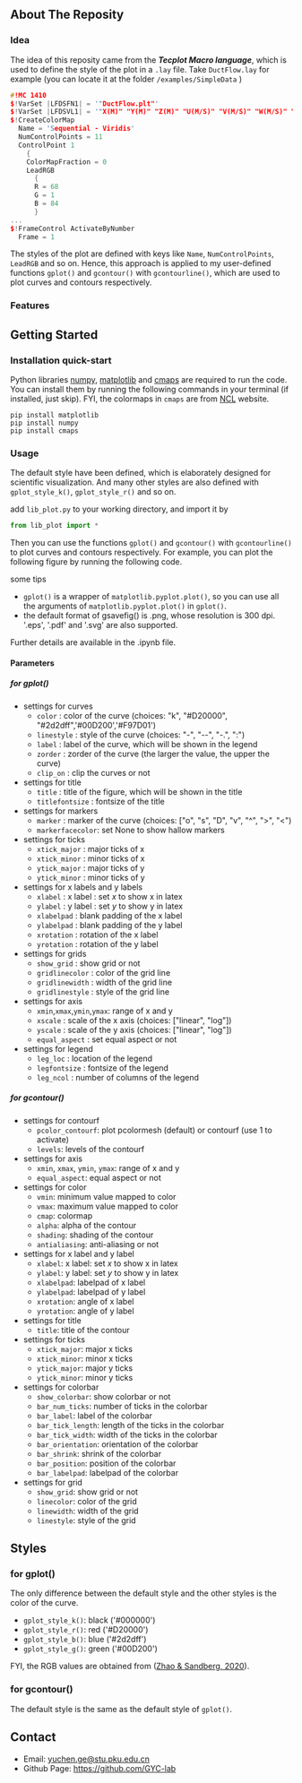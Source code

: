 
## About The Reposity

### Idea 

The idea of this reposity came from the ***Tecplot Macro language***, which is used to 
define the style of the plot in a `.lay` file. Take `DuctFlow.lay` for example (you can locate it at the folder `/examples/SimpleData` )

```C++
#!MC 1410
$!VarSet |LFDSFN1| = '"DuctFlow.plt"'
$!VarSet |LFDSVL1| = '"X(M)" "Y(M)" "Z(M)" "U(M/S)" "V(M/S)" "W(M/S)" "P(N/m2)" "T(K)"'
$!CreateColorMap 
  Name = 'Sequential - Viridis'
  NumControlPoints = 11
  ControlPoint 1
    {
    ColorMapFraction = 0
    LeadRGB
      {
      R = 68
      G = 1
      B = 84
      }
...    
$!FrameControl ActivateByNumber
  Frame = 1
```
The styles of the plot are defined with keys like `Name`, `NumControlPoints`, `LeadRGB` and so on. 
Hence, this approach is applied to my user-defined functions
`gplot()` and `gcontour()` with `gcontourline()`, which are used to plot curves and contours respectively. 

### Features 



## Getting Started

### Installation quick-start

Python libraries [numpy](https://numpy.org/), [matplotlib](https://matplotlib.org/) 
and [cmaps](https://github.com/hhuangwx/cmaps) are required to run the code. You can install them by running the following commands in your terminal (if installed, just skip).
FYI, the colormaps in `cmaps` are from [NCL](https://www.ncl.ucar.edu/Document/Graphics/color_table_gallery.shtml) website.
```
pip install matplotlib
pip install numpy
pip install cmaps
```

### Usage

The default style have been defined, which is elaborately designed for scientific visualization. And many other styles are also defined with 
`gplot_style_k()`, `gplot_style_r()` and so on.

add `lib_plot.py` to your working directory, and import it by
```python
from lib_plot import *
```

Then you can use the functions `gplot()` and `gcontour()` with `gcontourline()` to plot curves and contours respectively. For example, you can plot the following figure by running the following code.


some tips

- `gplot()` is a wrapper of `matplotlib.pyplot.plot()`, so you can use all the arguments of `matplotlib.pyplot.plot()` in `gplot()`.
- the default format of gsavefig() is .png, whose resolution is 300 dpi. '.eps', '.pdf' and '.svg' are also supported.


Further details are available in the .ipynb file.

#### Parameters

##### for gplot()

  - settings for curves
      - `color`          : color of the curve (choices: "k", "#D20000", "#2d2dff",'#00D200','#F97D01')
      - `linestyle`      : style of the curve (choices: "-", "--", "-.", ":")
      - `label`          : label of the curve, which will be shown in the legend
      - `zorder`         : zorder of the curve (the larger the value, the upper the curve)
      - `clip_on`        : clip the curves or not
  - settings for title
      - `title`          : title of the figure, which will be shown in the title
      - `titlefontsize`  : fontsize of the title
  - settings for markers
      - `marker`         : marker of the curve (choices: ["o", "s", "D", "v", "^", ">", "<")
      - `markerfacecolor`: set None to show hallow markers
  - settings for ticks
      - `xtick_major`    : major ticks of x
      - `xtick_minor`    : minor ticks of x
      - `ytick_major`    : major ticks of y
      - `ytick_minor`    : minor ticks of y
  - settings for x labels and y labels
      - `xlabel`         : x label          : set $x$ to show x in latex
      - `ylabel`         : y label          : set $y$ to show y in latex
      - `xlabelpad`      : blank padding of the x label
      - `ylabelpad`      : blank padding of the y label
      - `xrotation`      : rotation of the x label
      - `yrotation`      : rotation of the y label
  - settings for grids
      - `show_grid`      : show grid or not
      - `gridlinecolor`  : color of the grid line
      - `gridlinewidth`  : width of the grid line
      - `gridlinestyle`  : style of the grid line
  - settings for axis
      - `xmin`,`xmax`,`ymin`,`ymax`: range of x and y
      - `xscale`         : scale of the x axis (choices: ["linear", "log"])
      - `yscale`         : scale of the y axis (choices: ["linear", "log"])
      - `equal_aspect`   : set equal aspect or not
  - settings for legend
      - `leg_loc`        : location of the legend
      - `legfontsize`    : fontsize of the legend
      - `leg_ncol`       : number of columns of the legend

##### for gcontour()

- settings for contourf
    - `pcolor_contourf`: plot pcolormesh (default) or contourf (use 1 to activate)
    - `levels`: levels of the contourf
- settings for axis
    - `xmin`, `xmax`, `ymin`, `ymax`: range of x and y
    - `equal_aspect`: equal aspect or not
- settings for color
    - `vmin`: minimum value mapped to color
    - `vmax`: maximum value mapped to color
    - `cmap`: colormap
    - `alpha`: alpha of the contour
    - `shading`: shading of the contour
    - `antialiasing`: anti-aliasing or not
- settings for x label and y label
    - `xlabel`: x label: set $x$ to show x in latex
    - `ylabel`: y label: set $y$ to show y in latex
    - `xlabelpad`: labelpad of x label
    - `ylabelpad`: labelpad of y label
    - `xrotation`: angle of x label
    - `yrotation`: angle of y label
- settings for title
    - `title`: title of the contour
- settings for ticks    
    - `xtick_major`: major x ticks
    - `xtick_minor`: minor x ticks
    - `ytick_major`: major y ticks
    - `ytick_minor`: minor y ticks
- settings for colorbar
    - `show_colorbar`: show colorbar or not
    - `bar_num_ticks`: number of ticks in the colorbar
    - `bar_label`: label of the colorbar
    - `bar_tick_length`: length of the ticks in the colorbar
    - `bar_tick_width`: width of the ticks in the colorbar
    - `bar_orientation`: orientation of the colorbar
    - `bar_shrink`: shrink of the colorbar
    - `bar_position`: position of the colorbar
    - `bar_labelpad`: labelpad of the colorbar
- settings for grid
    - `show_grid`: show grid or not
    - `linecolor`: color of the grid
    - `linewidth`: width of the grid
    - `linestyle`: style of the grid




## Styles

### for gplot()

The only difference between the default style and the other styles is the color of the curve. 

- `gplot_style_k()`: black ('#000000')
- `gplot_style_r()`: red ('#D20000')
- `gplot_style_b()`: blue ('#2d2dff')
- `gplot_style_g()`: green ('#00D200')

FYI, the RGB values are obtained from ([Zhao & Sandberg, 2020](https://doi.org/10.1017/jfm.2020.39)).

### for gcontour()

The default style is the same as the default style of `gplot()`.


## Contact

- Email: yuchen.ge@stu.pku.edu.cn
- Github Page: https://github.com/GYC-lab
